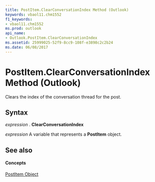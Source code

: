 ```yaml
---
title: PostItem.ClearConversationIndex Method (Outlook)
keywords: vbaol11.chm1552
f1_keywords:
- vbaol11.chm1552
ms.prod: outlook
api_name:
- Outlook.PostItem.ClearConversationIndex
ms.assetid: 25999025-52f9-8cc9-108f-e3898c2c2b24
ms.date: 06/08/2017
---
```



# PostItem.ClearConversationIndex Method (Outlook)

Clears the index of the conversation thread for the post.


## Syntax

 _expression_ . **ClearConversationIndex**

 _expression_ A variable that represents a **PostItem** object.


## See also


#### Concepts


[PostItem Object](Outlook.PostItem.md)

